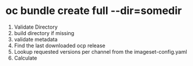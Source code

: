 # oc bundle create full --dir=somedir

1. Validate Directory
2. build directory if missing
3. validate metadata
4. Find the last downloaded ocp release
5. Lookup requested versions per channel from the imageset-config.yaml
6. Calculate 